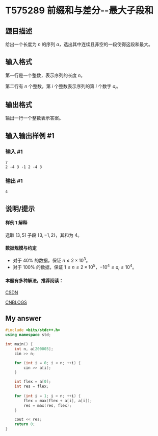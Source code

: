 # T575289 前缀和与差分--最大子段和

## 题目描述

给出一个长度为 $n$ 的序列 $a$，选出其中连续且非空的一段使得这段和最大。

## 输入格式

第一行是一个整数，表示序列的长度 $n$。

第二行有 $n$ 个整数，第 $i$ 个整数表示序列的第 $i$ 个数字 $a_i$。

## 输出格式

输出一行一个整数表示答案。

## 输入输出样例 #1

### 输入 #1

```
7
2 -4 3 -1 2 -4 3
```

### 输出 #1

```
4
```

## 说明/提示

#### 样例 1 解释

选取 $[3, 5]$ 子段 $\{3, -1, 2\}$，其和为 $4$。

#### 数据规模与约定

- 对于 $40\%$ 的数据，保证 $n \leq 2 \times 10^3$。
- 对于 $100\%$ 的数据，保证 $1 \leq n \leq 2 \times 10^5$，$-10^4 \leq a_i \leq 10^4$。
              
                  
          
          
#### 本题有多种解法，推荐阅读：                  
[CSDN](https://blog.csdn.net/2302_78984424/article/details/137610496)

[CNBLOGS](https://www.cnblogs.com/jacobfun/p/11262551.html)

## My answer

``` cpp
#include <bits/stdc++.h>
using namespace std;

int main() {
    int n, a[200005];
    cin >> n;

    for (int i = 0; i < n; ++i) {
        cin >> a[i];
    }

    int flex = a[0];
    int res = flex;
    
    for (int i = 1; i < n; ++i) {
        flex = max(flex + a[i], a[i]);
        res = max(res, flex);
    }

    cout << res;
    return 0;
}
```